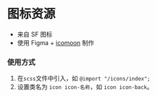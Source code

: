# 图标资源

- 来自 SF 图标
- 使用 Figma + [icomoon](https://icomoon.io) 制作

### 使用方式

1. 在`scss`文件中引入，如 `@import "/icons/index";`
2. 设置类名为 `icon icon-名称`，如 `icon icon-back`。